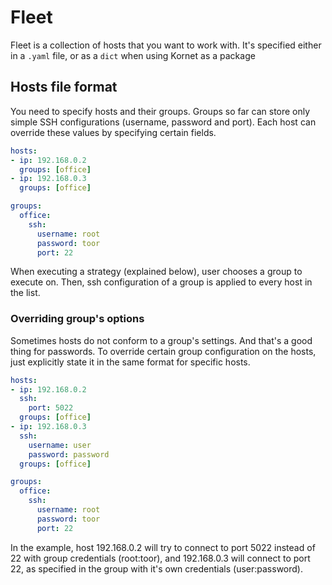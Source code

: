 # Fleet

Fleet is a collection of hosts that you want to work with. It's specified either in a `.yaml` file, or as a `dict` when using Kornet as a package

## Hosts file format

You need to specify hosts and their groups. Groups so far can store only simple SSH configurations (username, password and port). Each host can override these values by specifying certain fields.

```yaml
hosts:
- ip: 192.168.0.2
  groups: [office]
- ip: 192.168.0.3
  groups: [office]

groups:
  office:
    ssh:
      username: root
      password: toor
      port: 22

```

When executing a strategy (explained below), user chooses a group to execute on. Then, ssh configuration of a group is applied to every host in the list. 

### Overriding group's options

Sometimes hosts do not conform to a group's settings. And that's a good thing for passwords. To override certain group configuration on the hosts, just explicitly state it in the same format for specific hosts.

```yaml hl_lines="3 4 7-9"
hosts:
- ip: 192.168.0.2
  ssh:
    port: 5022
  groups: [office]
- ip: 192.168.0.3
  ssh:
    username: user
    password: password 
  groups: [office]

groups:
  office:
    ssh:
      username: root
      password: toor
      port: 22
```

In the example, host 192.168.0.2 will try to connect to port 5022 instead of 22 with group credentials (root:toor), and 192.168.0.3 will connect to port 22, as specified in the group with it's own credentials (user:password).

